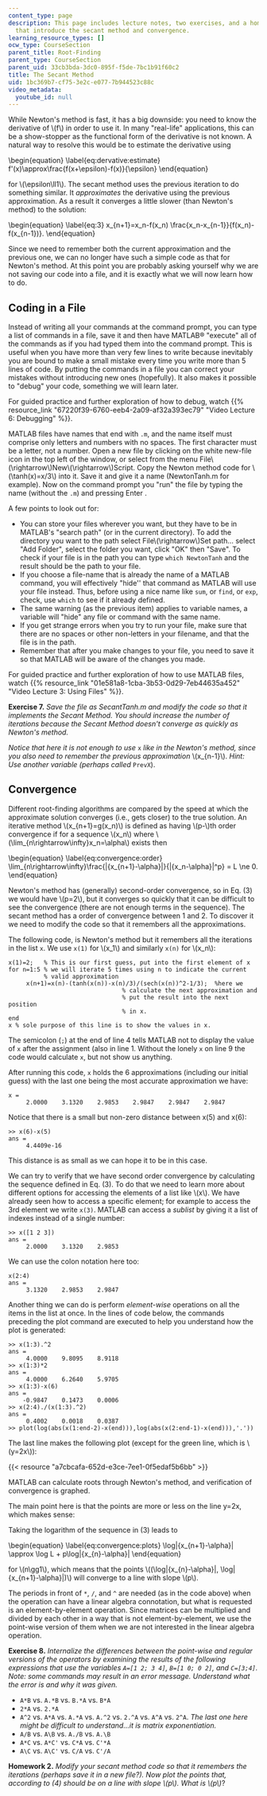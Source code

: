 ```yaml
---
content_type: page
description: This page includes lecture notes, two exercises, and a homework assignment
  that introduce the secant method and convergence.
learning_resource_types: []
ocw_type: CourseSection
parent_title: Root-Finding
parent_type: CourseSection
parent_uid: 33cb3bda-3dc0-895f-f5de-7bc1b91f60c2
title: The Secant Method
uid: 1bc369b7-cf75-3e2c-e077-7b944523c88c
video_metadata:
  youtube_id: null
---
```


While Newton's method is fast, it has a big downside: you need to know the derivative of \\(f\\) in order to use it. In many "real-life" applications, this can be a show-stopper as the functional form of the derivative is not known. A natural way to resolve this would be to estimate the derivative using

\\begin{equation} \\label{eq:dervative:estimate} f'(x)\\approx\\frac{f(x+\\epsilon)-f(x)}{\\epsilon} \\end{equation}

for \\(\\epsilon\\ll1\\). The secant method uses the previous iteration to do something similar. It _approximates_ the derivative using the previous approximation. As a result it converges a little slower (than Newton's method) to the solution:

\\begin{equation} \\label{eq:3} x\_{n+1}=x\_n-f(x\_n) \\frac{x\_n-x\_{n-1}}{f(x\_n)-f(x\_{n-1})}. \\end{equation}

Since we need to remember both the current approximation and the previous one, we can no longer have such a simple code as that for Newton's method. At this point you are probably asking yourself why we are not saving our code into a file, and it is exactly what we will now learn how to do.

Coding in a File
----------------

Instead of writing all your commands at the command prompt, you can type a list of commands in a file, save it and then have MATLAB® "execute" all of the commands as if you had typed them into the command prompt. This is useful when you have more than very few lines to write because inevitably you are bound to make a small mistake every time you write more than 5 lines of code. By putting the commands in a file you can correct your mistakes without introducing new ones (hopefully). It also makes it possible to "debug" your code, something we will learn later.

For guided practice and further exploration of how to debug, watch {{% resource_link "67220f39-6760-eeb4-2a09-af32a393ec79" "Video Lecture 6: Debugging" %}}.

MATLAB files have names that end with `.m`, and the name itself must comprise only letters and numbers with no spaces. The first character must be a letter, not a number. Open a new file by clicking on the white new-file icon in the top left of the window, or select from the menu File\\(\\rightarrow\\)New\\(\\rightarrow\\)Script. Copy the Newton method code for \\(\\tanh(x)=x/3\\) into it. Save it and give it a name (NewtonTanh.m for example). Now on the command prompt you "run" the file by typing the name (without the `.m`) and pressing Enter .

A few points to look out for:

*   You can store your files wherever you want, but they have to be in MATLAB's "search path" (or in the current directory). To add the directory you want to the path select File\\(\\rightarrow\\)Set path… select "Add Folder", select the folder you want, click "OK" then "Save". To check if your file is in the path you can type `which NewtonTanh` and the result should be the path to your file.
*   If you choose a file-name that is already the name of a MATLAB command, you will effectively "hide'' that command as MATLAB will use your file instead. Thus, before using a nice name like `sum`, or `find`, or `exp`, check, use `which` to see if it already defined.
*   The same warning (as the previous item) applies to variable names, a variable will "hide" any file or command with the same name.
*   If you get strange errors when you try to run your file, make sure that there are no spaces or other non-letters in your filename, and that the file is in the path.
*   Remember that after you make changes to your file, you need to save it so that MATLAB will be aware of the changes you made.

For guided practice and further exploration of how to use MATLAB files, watch {{% resource_link "01e581a8-1cba-3b53-0d29-7eb44635a452" "Video Lecture 3: Using Files" %}}.

**Exercise 7.** _Save the file as SecantTanh.m and modify the code so that it implements the Secant Method. You should increase the number of iterations because the Secant Method doesn't converge as quickly as Newton's method._

_Notice that here it is not enough to use_ `x` _like in the Newton's method, since you also need to remember the previous approximation_ \\(x\_{n-1}\\). _Hint: Use another variable (perhaps called_ `PrevX`).

Convergence
-----------

Different root-finding algorithms are compared by the speed at which the approximate solution converges (i.e., gets closer) to the true solution. An iterative method \\(x\_{n+1}=g(x\_n)\\) is defined as having \\(p-\\)th order convergence if for a sequence \\(x\_n\\) where \\(\\lim\_{n\\rightarrow\\infty}x\_n=\\alpha\\) exists then

\\begin{equation} \\label{eq:convergence:order} \\lim\_{n\\rightarrow\\infty}\\frac{|{x\_{n+1}-\\alpha}|}{|{x\_n-\\alpha}|^p} = L \\ne 0. \\end{equation}

Newton's method has (generally) second-order convergence, so in Eq. (3) we would have \\(p=2\\), but it converges so quickly that it can be difficult to see the convergence (there are not enough terms in the sequence). The secant method has a order of convergence between 1 and 2. To discover it we need to modify the code so that it remembers all the approximations.

The following code, is Newton's method but it remembers all the iterations in the list `x`. We use `x(1)` for \\(x\_1\\) and similarly `x(n)` for \\(x\_n\\):

```
x(1)=2;   % This is our first guess, put into the first element of x
for n=1:5 % we will iterate 5 times using n to indicate the current
          % valid approximation
     x(n+1)=x(n)-(tanh(x(n))-x(n)/3)/(sech(x(n))^2-1/3);  %here we
                                % calculate the next approximation and
                                % put the result into the next position
                                % in x.
end
x % sole purpose of this line is to show the values in x.
```

The semicolon (`;`) at the end of line 4 tells MATLAB not to display the value of `x` after the assignment (also in line 1. Without the lonely `x` on line 9 the code would calculate `x`, but not show us anything.

After running this code, `x` holds the 6 approximations (including our initial guess) with the last one being the most accurate approximation we have:

```
x =
     2.0000    3.1320    2.9853    2.9847    2.9847    2.9847
```

Notice that there is a small but non-zero distance between x(5) and x(6):

```
>> x(6)-x(5)
ans =
     4.4409e-16
```

This distance is as small as we can hope it to be in this case.

We can try to verify that we have second order convergence by calculating the sequence defined in Eq. (3). To do that we need to learn more about different options for accessing the elements of a list like \\(x\\). We have already seen how to access a specific element; for example to access the 3rd element we write `x(3)`. MATLAB can access a _sublist_ by giving it a list of indexes instead of a single number:

```
>> x([1 2 3])
ans =
     2.0000    3.1320    2.9853
```

We can use the colon notation here too:

```
x(2:4)
ans =
     3.1320    2.9853    2.9847
```

Another thing we can do is perform _element-wise_ operations on all the items in the list at once. In the lines of code below, the commands preceding the plot command are executed to help you understand how the plot is generated:

```
>> x(1:3).^2
ans =
     4.0000    9.8095    8.9118
>> x(1:3)*2
ans =
     4.0000    6.2640    5.9705
>> x(1:3)-x(6)
ans =
    -0.9847    0.1473    0.0006
>> x(2:4)./(x(1:3).^2)
ans =
     0.4002    0.0018    0.0387
>> plot(log(abs(x(1:end-2)-x(end))),log(abs(x(2:end-1)-x(end))),'.'))
```

The last line makes the following plot (except for the green line, which is \\(y=2x\\)):

{{< resource "a7cbcafa-652d-e3ce-7ee1-0f5edaf5b6bb" >}}

MATLAB can calculate roots through Newton's method, and verification of convergence is graphed.

The main point here is that the points are more or less on the line y=2x, which makes sense:

Taking the logarithm of the sequence in (3) leads to

\\begin{equation} \\label{eq:convergence:plots} \\log|{x\_{n+1}-\\alpha}| \\approx \\log L + p\\log|{x\_{n}-\\alpha}| \\end{equation}

for \\(n\\gg1\\), which means that the points \\((\\log|{x\_{n}-\\alpha}|, \\log|{x\_{n+1}-\\alpha}|)\\) will converge to a line with slope \\(p\\).

The periods in front of `*`, `/`, and `^` are needed (as in the code above) when the operation can have a linear algebra connotation, but what is requested is an element-by-element operation. Since matrices can be multiplied and divided by each other in a way that is not element-by-element, we use the point-wise version of them when we are not interested in the linear algebra operation.

**Exercise 8.** _Internalize the differences between the point-wise and regular versions of the operators by examining the results of the following expressions that use the variables `A=[1 2; 3 4]`, `B=[1 0; 0 2]`, and `C=[3;4]`. Note: some commands may result in an error message. Understand what the error is and why it was given._

*   `A*B` vs. `A.*B` vs. `B.*A` vs. `B*A`
*   `2*A` vs. `2.*A`
*   `A^2` vs. `A*A` vs. `A.*A` vs. `A.^2` vs. `2.^A` vs. `A^A` vs. `2^A`. _The last one here might be difficult to understand…it is matrix exponentiation._
*   `A/B` vs. `A\B` vs. `A./B` vs. `A.\B`
*   `A*C` vs. `A*C'` vs. `C*A` vs. `C'*A`
*   `A\C` vs. `A\C'` vs. `C/A` vs. `C'/A`

**Homework 2.** _Modify your secant method code so that it remembers the iterations (perhaps save it in a new file?). Now plot the points that, according to (4) should be on a line with slope \\(p\\). What is \\(p\\)_?